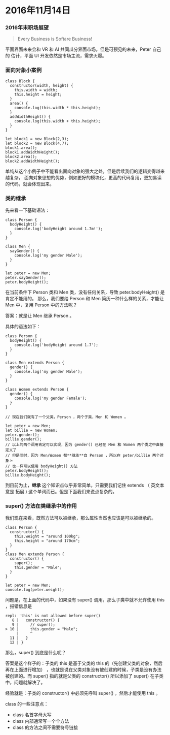 # 2016年11月14日

### 2016年末职场展望

> Every Business is Softare Business!

平面界面未来会和 VR 和 AI 共同瓜分界面市场。但是可预见的未来，Peter 自己的
估计，平面 UI 开发依然是市场主流，需求火爆。

### 面向对象小案例


```
class Block {
  constructor(width, height) {
    this.width = width;
    this.height = height;
  }
  area() {
    console.log(this.width * this.height);
  }
  addWidthHeight() {
    console.log(this.width + this.height);
  }
}

let block1 = new Block(2,3);
let block2 = new Block(4,7);
block1.area();
block1.addWidthHeight();
block2.area();
block2.addWidthHeight();
```

单纯从这个小例子中不能看出面向对象的强大之处，但是后续我们的逻辑变得越来越复杂，
面向对象思想的优势，例如更好的模块化，更高的代码复用，更加易读的代码，就会体现出来。


### 类的继承

先来看一下基础语法：

```
class Person {
  bodyHeight() {
    console.log('bodyHeight around 1.7m!');
  }
}
```

```
class Men {
  sayGender() {
    console.log('my gender Male');
  }
}
```

```
let peter = new Men;
peter.sayGender();
peter.bodyHeight();
```

在当前条件下 Person 类和 Men 类，没有任何关系，导致 peter.bodyHeight() 是肯定不能用的。
那么，我们要给 Person 和 Men 简历一种什么样的关系，才能让 Men 中，复用 Person 中的方法呢？

答案：就是让 Men 继承 Person 。


具体的语法如下：


```
class Person {
  bodyHeight() {
    console.log('bodyHeight around 1.7');
  }
}

class Men extends Person {
  gender() {
    console.log('my gender Male');
  }
}

class Women extends Person {
  gender() {
    console.log('my gender Female');
  }
}

// 现在我们就有了一个父类，Person ，两个子类，Men 和 Women 。

let peter = new Men;
let billie = new Women;
peter.gender();
billie.gender();
// 以上的两个调用肯定可以实现，因为 gender() 已经在 Men 和 Women 两个类之中直接定义了
// 但是同时，因为 Men/Women 都**继承**自 Person ，所以在 peter/billie 两个对象上
// 也一样可以使用 bodyHeight() 方法
peter.bodyHeight();
billie.bodyHeight();
```

到目前为止，**继承** 这个知识点似乎非常简单，只需要我们记住 extends （ 英文本意是 拓展 )
这个单词而已。但是下面我们来说点复杂的。

### super() 方法在类继承中的作用

我们现在来看，既然方法可以被继承，那么属性当然也应该是可以被继承的。

```
class Person {
  constructor() {
    this.weight = "around 100kg";
    this.height = "around 170cm";
  }
}
class Men extends Person {
  constructor() {
    super();
    this.gender = "Male";
  }
}

let peter = new Men;
console.log(peter.weight);
```

问题是，在上面的代码中，如果没有 super() 调用，那么子类中就不允许使用 this ，报错信息是

```
repl: 'this' is not allowed before super()
   8 |   constructor() {
   9 |     // super();
> 10 |     this.gender = "Male";
     |     ^
  11 |   }
  12 | }
```

那么，super() 到底是什么呢？


答案是这个样子的：子类的 this 是基于父类的 this 的（先创建父类的对象，然后再在上面进行增加）
，也就是说在父类对象没有被创建的时候，子类是没有办法被创建的。而 super() 指的就是父类的
constructor() 所以添加了 super() 在子类中，问题就解决了。

经验就是：子类的 constructor() 中必须先呼叫 super() ，然后才能使用 this 。

class 的一些注意点：

- class 名首字母大写
- class 内部通常写一个个方法
- class 的方法之间不需要符号链接
